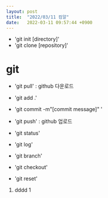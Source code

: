 ```yaml
---
layout: post
title:  "2022/03/11 컴알"
date:   2022-03-11 09:57:44 +0900
---
```



* 'git init [directory]'
* 'git clone [repository]'

# git 

* 'git pull' : github 다운로드
* 'git add .' 
* 'git commit -m"[commit message]" '
* 'git push' : github 업로드

* 'git status' 
* 'git log'

* 'git branch'
* 'git checkout'

* 'git reset' 

1.  dddd 1